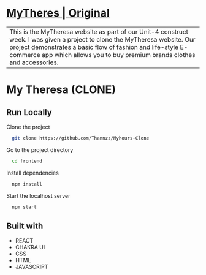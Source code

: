 # [MyTheres | Original](https://www.mytheresa.com/int_en/?log=geo)
<table>
<tr>
<td>
This is the MyTheresa website as part of our Unit-4 construct week. I was given a project to clone the MyTheresa website. Our project demonstrates a basic flow of fashion and life-style E-commerce app which allows you to buy premium brands clothes and accessories.
</td>
</tr>
</table>

# My Theresa (CLONE)

## Run Locally

Clone the project

```bash
  git clone https://github.com/Thannzz/Myhours-Clone
```

Go to the project directory

```bash
  cd frontend
```

Install dependencies

```bash
  npm install
```

Start the localhost server

```bash
  npm start
```

## Built with

- REACT
- CHAKRA UI
- CSS
- HTML
- JAVASCRIPT

